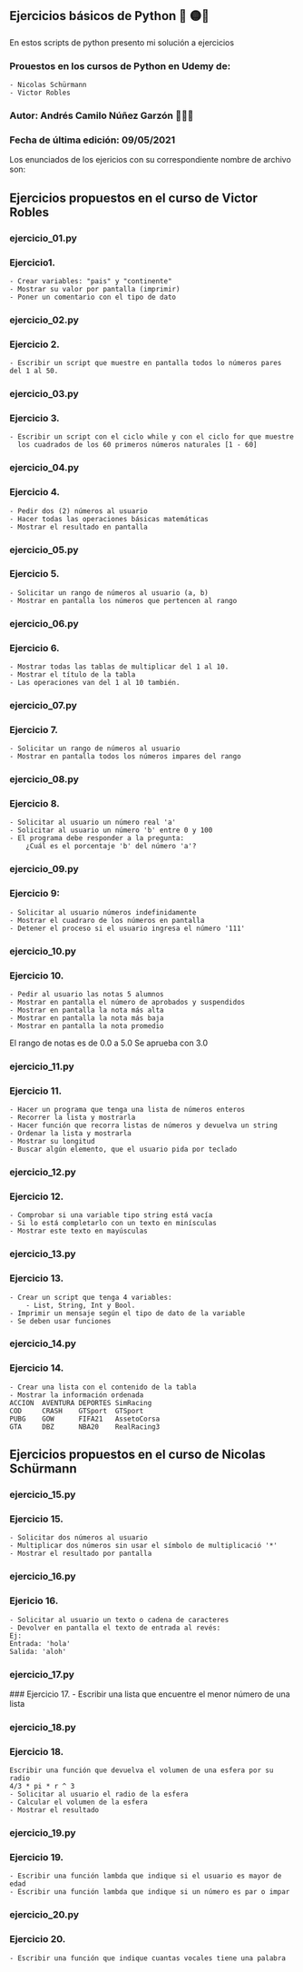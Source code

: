 ## Ejercicios básicos de Python 🐍 🟡🔵

En estos scripts de python presento mi solución a ejercicios
### Prouestos en los cursos de Python en Udemy de:
    - Nicolas Schürmann
    - Victor Robles

### Autor: Andrés Camilo Núñez Garzón 👨🏽‍💻
### Fecha de última edición: 09/05/2021

Los enunciados de los ejericios con su correspondiente nombre de archivo son:

## Ejercicios propuestos en el curso de Victor Robles

### ejercicio_01.py
### Ejercicio1.
    - Crear variables: "pais" y "continente"
    - Mostrar su valor por pantalla (imprimir)
    - Poner un comentario con el tipo de dato

### ejercicio_02.py
### Ejercicio 2.
    - Escribir un script que muestre en pantalla todos lo números pares del 1 al 50.

### ejercicio_03.py
### Ejercicio 3.
    - Escribir un script con el ciclo while y con el ciclo for que muestre
      los cuadrados de los 60 primeros números naturales [1 - 60]

### ejercicio_04.py
### Ejercicio 4.
    - Pedir dos (2) números al usuario
    - Hacer todas las operaciones básicas matemáticas
    - Mostrar el resultado en pantalla

### ejercicio_05.py
### Ejercicio 5.
    - Solicitar un rango de números al usuario (a, b)
    - Mostrar en pantalla los números que pertencen al rango

### ejercicio_06.py
### Ejercicio 6.
    - Mostrar todas las tablas de multiplicar del 1 al 10.
    - Mostrar el título de la tabla
    - Las operaciones van del 1 al 10 también.

### ejercicio_07.py
### Ejercicio 7.
    - Solicitar un rango de números al usuario
    - Mostrar en pantalla todos los números impares del rango

### ejercicio_08.py
### Ejercicio 8.
    - Solicitar al usuario un número real 'a'
    - Solicitar al usuario un número 'b' entre 0 y 100
    - El programa debe responder a la pregunta:
        ¿Cuál es el porcentaje 'b' del número 'a'?

### ejercicio_09.py
### Ejercicio 9:
    - Solicitar al usuario números indefinidamente
    - Mostrar el cuadraro de los números en pantalla
    - Detener el proceso si el usuario ingresa el número '111'

### ejercicio_10.py
### Ejercicio 10.
    - Pedir al usuario las notas 5 alumnos
    - Mostrar en pantalla el número de aprobados y suspendidos
    - Mostrar en pantalla la nota más alta
    - Mostrar en pantalla la nota más baja
    - Mostrar en pantalla la nota promedio
El rango de  notas es de 0.0 a 5.0
Se aprueba con 3.0

### ejercicio_11.py
### Ejercicio 11.
    - Hacer un programa que tenga una lista de números enteros
    - Recorrer la lista y mostrarla
    - Hacer función que recorra listas de números y devuelva un string
    - Ordenar la lista y mostrarla
    - Mostrar su longitud
    - Buscar algún elemento, que el usuario pida por teclado

### ejercicio_12.py
### Ejercicio 12.
    - Comprobar si una variable tipo string está vacía
    - Si lo está completarlo con un texto en minísculas
    - Mostrar este texto en mayúsculas

### ejercicio_13.py
### Ejercicio 13.
    - Crear un script que tenga 4 variables:
        - List, String, Int y Bool.
    - Imprimir un mensaje según el tipo de dato de la variable
    - Se deben usar funciones

### ejercicio_14.py
### Ejercicio 14.
    - Crear una lista con el contenido de la tabla
    - Mostrar la información ordenada
    ACCION  AVENTURA DEPORTES SimRacing
    COD     CRASH    GTSport  GTSport
    PUBG    GOW      FIFA21   AssetoCorsa
    GTA     DBZ      NBA20    RealRacing3

## Ejercicios propuestos en el curso de Nicolas Schürmann

### ejercicio_15.py
### Ejercicio 15.
    - Solicitar dos números al usuario
    - Multiplicar dos números sin usar el símbolo de multiplicació '*'
    - Mostrar el resultado por pantalla

### ejercicio_16.py
### Ejericio 16.
    - Solicitar al usuario un texto o cadena de caracteres
    - Devolver en pantalla el texto de entrada al revés:
    Ej:
    Entrada: 'hola'
    Salida: 'aloh'

### ejercicio_17.py
### Ejercicio 17.
    - Escribir una lista que encuentre el menor número de una lista

### ejercicio_18.py
### Ejercicio 18.
    Escribir una función que devuelva el volumen de una esfera por su radio
    4/3 * pi * r ^ 3
    - Solicitar al usuario el radio de la esfera
    - Calcular el volumen de la esfera
    - Mostrar el resultado

### ejercicio_19.py
### Ejercicio 19.
    - Escribir una función lambda que indique si el usuario es mayor de edad
    - Escribir una función lambda que indique si un número es par o impar

### ejercicio_20.py
### Ejercicio 20.
    - Escribir una función que indique cuantas vocales tiene una palabra